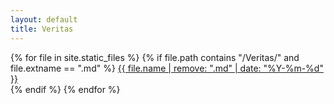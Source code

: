 ```yaml
---
layout: default
title: Veritas
---
```


{% for file in site.static_files %}
  {% if file.path contains "/Veritas/" and file.extname == ".md" %}
    <a href="{{ site.baseurl }}{{ file.path }}">{{ file.name | remove: ".md" | date: "%Y-%m-%d" }}</a><br>
  {% endif %}
{% endfor %}
